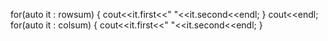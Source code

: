 for(auto it : rowsum)
{
cout<<it.first<<" "<<it.second<<endl;
}
cout<<endl;
for(auto it : colsum)
{
cout<<it.first<<" "<<it.second<<endl;
}